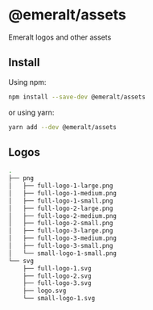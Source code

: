 # @emeralt/assets
Emeralt logos and other assets

## Install

Using npm:

```sh
npm install --save-dev @emeralt/assets
```

or using yarn:

```sh
yarn add --dev @emeralt/assets
```

## Logos

```sh
.
├── png
│   ├── full-logo-1-large.png
│   ├── full-logo-1-medium.png
│   ├── full-logo-1-small.png
│   ├── full-logo-2-large.png
│   ├── full-logo-2-medium.png
│   ├── full-logo-2-small.png
│   ├── full-logo-3-large.png
│   ├── full-logo-3-medium.png
│   ├── full-logo-3-small.png
│   └── small-logo-1-small.png
└── svg
    ├── full-logo-1.svg
    ├── full-logo-2.svg
    ├── full-logo-3.svg
    ├── logo.svg
    └── small-logo-1.svg

```
